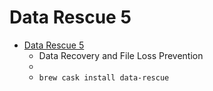 # Data Rescue 5
- [Data Rescue 5](https://www.prosofteng.com/data-rescue-recovery-software/)
  -  Data Recovery and File Loss Prevention
  - 
  - `brew cask install data-rescue`

